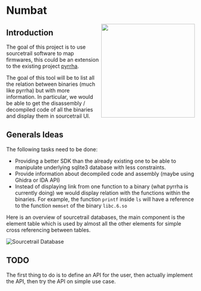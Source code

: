 # Numbat

<img align="right" src="https://gitlab.qb/sbabigeon/numbat/-/raw/main/numbat.png" width="250" heigh="250">

## Introduction

The goal of this project is to use sourcetrail software to map firmwares, this could be an extension
to the existing project [pyrrha](https://gitlab.qb/firmware-re/cartography/pyrrha).
 
The goal of this tool will be to list all the relation between binaries (much like pyrrha) but with
more information. In particular, we would be able to get the disassembly / decompiled code of all the 
binaries and display them in sourcetrail UI.

## Generals Ideas  

The following tasks need to be done:

 - Providing a better SDK than the already existing one to be able to manipulate underlying sqlite3
   database with less constraints.
 - Provide information about decompiled code and assembly (maybe using Ghidra or IDA API) 
 - Instead of displaying link from one function to a binary (what pyrrha is currently doing)
   we would display relation with the functions within the binaries. For example, the function
   ``printf`` inside ``ls`` will have a reference to the function ``memset`` of the binary ``libc.6.so`` 

Here is an overview of sourcetrail databases, the main component is the element table which is used
by almost all the other elements for simple cross referencing between tables. 

![Sourcetrail Database](https://gitlab.qb/sbabigeon/numbat/-/raw/main/sourcetrail_db.png)

## TODO

The first thing to do is to define an API for the user, then actually implement the API,
then try the API on simple use case.
